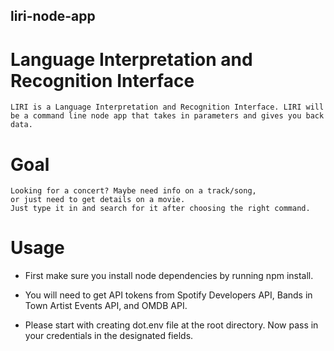 ## liri-node-app

# Language Interpretation and Recognition Interface 

    LIRI is a Language Interpretation and Recognition Interface. LIRI will be a command line node app that takes in parameters and gives you back data.

# Goal

    Looking for a concert? Maybe need info on a track/song,
    or just need to get details on a movie.
    Just type it in and search for it after choosing the right command. 

# Usage

* First make sure you install node dependencies by running npm install.

* You will need to get API tokens from Spotify Developers API, Bands in Town Artist Events API, and
     OMDB API.

* Please start with creating dot.env file at the root directory. Now pass in
    your credentials in the designated fields.